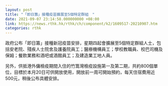 ```yaml
---
layout: post
title: "「即日籌」接種疫苗擴展至5個特定群組　"
date: 2021-09-07 23:14:58.000000000 +08:00
link: https://news.rthk.hk/rthk/ch/component/k2/1609517-20210907.htm
categories: rthk
---
```


政府公布「即日籌」接種新冠疫苗安排，星期四起會擴展至5個特定群組人士，包括安老院、殘疾人士院舍及護養院員工；醫療機構員工；學校教職員、校巴司機及保姆；餐飲業務和酒吧或酒館員工；及建造業工地人員。

另外，供抵港外傭檢疫期間入住的竹篙灣檢疫設施第一及第二期，共約800個單位，目標於本月20日可供開放使用，開放前一周可開始預約，每天住宿費用近500元，稍後公布具體安排。
